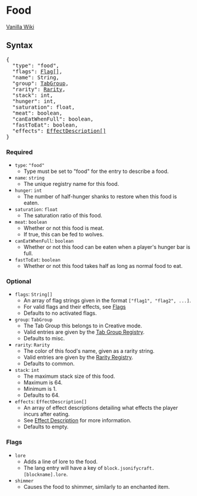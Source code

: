 # Food

<a href="https://minecraft.gamepedia.com/Food" target="_blank">Vanilla Wiki</a>

## Syntax

<pre class="styledpre">
{
  "type": "food",
  "flags": <a href="./blocks#flags">Flag[]</a>,
  "name": String,
  "group": <a href="./../registries/tabgroup">TabGroup</a>,
  "rarity": <a href="./../registries/rarity">Rarity</a>,
  "stack": int,
  "hunger": int,
  "saturation": float,
  "meat": boolean,
  "canEatWhenFull": boolean,
  "fastToEat": boolean,
  "effects": <a href="./../bits/effectdescription">EffectDescription[]</a>
}
</pre>

### Required

* `type`: `"food"`
    * Type must be set to "food" for the entry to describe a food.
* `name`: `string`
    * The unique registry name for this food.
* `hunger`: `int`
    * The number of half-hunger shanks to restore when this food is eaten.
* `saturation`: `float`
    * The saturation ratio of this food.
* `meat`: `boolean`
    * Whether or not this food is meat.
    * If true, this can be fed to wolves.
* `canEatWhenFull`: `boolean`
    * Whether or not this food can be eaten when a player's hunger bar is full.
* `fastToEat`: `boolean`
    * Whether or not this food takes half as long as normal food to eat.

### Optional

* `flags`: `String[]`
    * An array of flag strings given in the format `["flag1", "flag2", ...]`.
    * For valid flags and their effects, see [Flags](./#flags)
    * Defaults to no activated flags.
* `group`: `TabGroup`
    * The Tab Group this belongs to in Creative mode.
    * Valid entries are given by the [Tab Group Registry](./../registries/tabgroup).
    * Defaults to misc.
* `rarity`: `Rarity`
    * The color of this food's name, given as a rarity string.
    * Valid entries are given by the [Rarity Registry](./../registries/rarity).
    * Defaults to common.
* `stack`: `int`
    * The maximum stack size of this food.
    * Maximum is 64.
    * Minimum is 1.
    * Defaults to 64.
* `effects`: `EffectDescription[]`
    * An array of effect descriptions detailing what effects the player incurs after eating.
    * See [Effect Description](../bits/effectdescription) for more information.
    * Defaults to empty.

### Flags
* `lore`
    * Adds a line of lore to the food.
    * The lang entry will have a key of `block.jsonifycraft.[blockname].lore`.
* `shimmer`
    * Causes the food to shimmer, similarly to an enchanted item.
